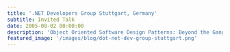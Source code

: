```yaml
---
title: '.NET Developers Group Stuttgart, Germany'
subtitle: Invited Talk
date: 2005-08-02 00:00:00
description: 'Object Oriented Software Design Patterns: Beyond the Gang of Four'
featured_image: '/images/blog/dot-net-dev-group-stuttgart.png'
---
```

